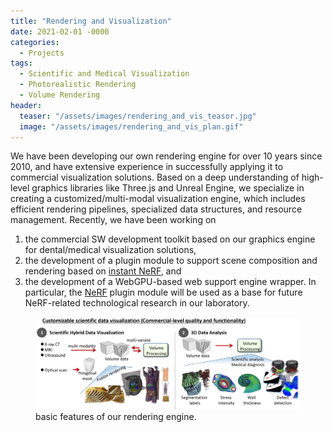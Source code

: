 ```yaml
---
title: "Rendering and Visualization"
date: 2021-02-01 -0000
categories:
  - Projects
tags:
  - Scientific and Medical Visualization
  - Photorealistic Rendering
  - Volume Rendering
header:
  teaser: "/assets/images/rendering_and_vis_teasor.jpg"
  image: "/assets/images/rendering_and_vis_plan.gif"
---
```

We have been developing our own rendering engine for over 10 years since 2010, and have extensive experience in successfully applying it to commercial visualization solutions. Based on a deep understanding of high-level graphics libraries like Three.js and Unreal Engine, we specialize in creating a customized/multi-modal visualization engine, which includes efficient rendering pipelines, specialized data structures, and resource management.
Recently, we have been working on 
1. the commercial SW development toolkit based on our graphics engine for dental/medical visualization solutions,  
2. the development of a plugin module to support scene composition and rendering based on [instant NeRF](https://github.com/NVlabs/instant-ngp), and 
3. the development of a WebGPU-based web support engine wrapper.
In particular, the [NeRF](https://github.com/bmild/nerf) plugin module will be used as a base for future NeRF-related technological research in our laboratory.

<figure>
	<img src="/assets/images/rendering_and_vis1.jpg">
  <figcaption>basic features of our rendering engine.</figcaption>
</figure>

